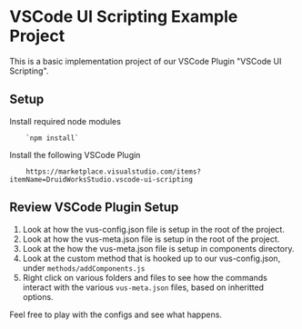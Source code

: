 # VSCode UI Scripting Example Project

This is a basic implementation project of our VSCode Plugin "VSCode UI Scripting".

## Setup

Install required node modules

        `npm install`
        
Install the following VSCode Plugin

        https://marketplace.visualstudio.com/items?itemName=DruidWorksStudio.vscode-ui-scripting

## Review VSCode Plugin Setup

1. Look at how the vus-config.json file is setup in the root of the project.
2. Look at how the vus-meta.json file is setup in the root of the project.
3. Look at the how the vus-meta.json file is setup in components directory.
4. Look at the custom method that is hooked up to our vus-config.json, under `methods/addComponents.js`
5. Right click on various folders and files to see how the commands interact with the various `vus-meta.json` files, based on inheritted options.

Feel free to play with the configs and see what happens.
